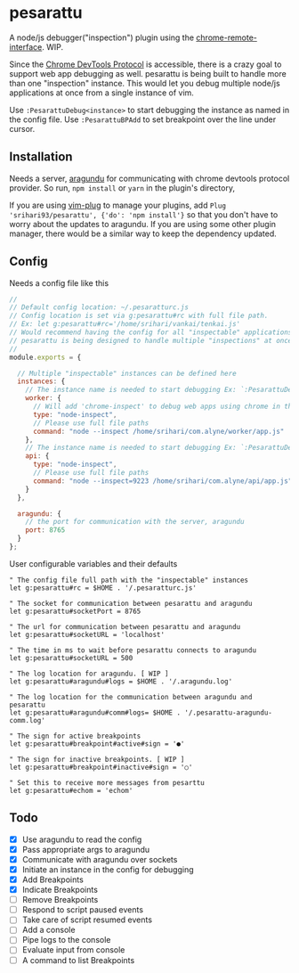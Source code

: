 # pesarattu
A node/js debugger("inspection") plugin using the [chrome-remote-interface](https://www.npmjs.com/package/chrome-remote-interface). WIP.

Since the [Chrome DevTools Protocol](https://chromedevtools.github.io/devtools-protocol/) is accessible, there is a crazy goal to support web app debugging as well. pesarattu is being built to handle more than one "inspection" instance. This would let you debug multiple node/js applications at once from a single instance of vim.

Use `:PesarattuDebug<instance>` to start debugging the instance as named in the config file.
Use `:PesarattuBPAdd` to set breakpoint over the line under cursor.

## Installation

Needs a server, [aragundu](https://www.npmjs.com/package/aragundu) for communicating with chrome devtools protocol provider. So run, `npm install` or `yarn` in the plugin's directory,

If you are using [vim-plug](https://github.com/junegunn/vim-plug) to manage your plugins, add `Plug 'srihari93/pesarattu', {'do': 'npm install'}` so that you don't have to worry about the updates to aragundu.
If you are using some other plugin manager, there would be a similar way to keep the dependency updated.

## Config

Needs a config file like this
```javascript
//
// Default config location: ~/.pesaratturc.js
// Config location is set via g:pesarattu#rc with full file path.
// Ex: let g:pesarattu#rc='/home/srihari/vankai/tenkai.js'
// Would recommend having the config for all "inspectable" applications at one place.
// pesarattu is being designed to handle multiple "inspections" at once.
//
module.exports = {

  // Multiple "inspectable" instances can be defined here
  instances: {
    // The instance name is needed to start debugging Ex: `:PesarattuDebugworker`
    worker: {
      // Will add 'chrome-inspect' to debug web apps using chrome in the very far future.
      type: "node-inspect",
      // Please use full file paths
      command: "node --inspect /home/srihari/com.alyne/worker/app.js"
    },
    // The instance name is needed to start debugging Ex: `:PesarattuDebugworker`
    api: {
      type: "node-inspect",
      // Please use full file paths
      command: "node --inspect=9223 /home/srihari/com.alyne/api/app.js"
    }
  },

  aragundu: {
    // the port for communication with the server, aragundu
    port: 8765
  }
};
```

User configurable variables and their defaults
```vim
" The config file full path with the "inspectable" instances
let g:pesarattu#rc = $HOME . '/.pesaratturc.js'

" The socket for communication between pesarattu and aragundu
let g:pesarattu#socketPort = 8765

" The url for communication between pesarattu and aragundu
let g:pesarattu#socketURL = 'localhost'

" The time in ms to wait before pesarattu connects to aragundu
let g:pesarattu#socketURL = 500

" The log location for aragundu. [ WIP ]
let g:pesarattu#aragundu#logs = $HOME . '/.aragundu.log'

" The log location for the communication between aragundu and pesarattu
let g:pesarattu#aragundu#comm#logs= $HOME . '/.pesarattu-aragundu-comm.log'

" The sign for active breakpoints
let g:pesarattu#breakpoint#active#sign = '●'

" The sign for inactive breakpoints. [ WIP ]
let g:pesarattu#breakpoint#inactive#sign = '○'

" Set this to receive more messages from pesarttu
let g:pesarattu#echom = 'echom'
```

## Todo
- [x] Use aragundu to read the config
- [x] Pass appropriate args to aragundu
- [x] Communicate with aragundu over sockets
- [x] Initiate an instance in the config for debugging
- [x] Add Breakpoints
- [x] Indicate Breakpoints
- [ ] Remove Breakpoints
- [ ] Respond to script paused events
- [ ] Take care of script resumed events
- [ ] Add a console
- [ ] Pipe logs to the console
- [ ] Evaluate input from console
- [ ] A command to list Breakpoints
